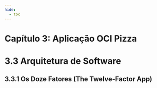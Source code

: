 ```yaml
---
hide:
  - toc
---
```


# Capítulo 3: Aplicação OCI Pizza

# 3.3 Arquitetura de Software

## 3.3.1 Os Doze Fatores (The Twelve-Factor App)